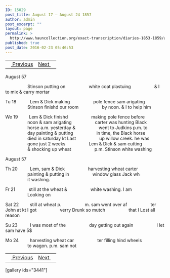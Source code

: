 ```yaml
---
ID: 15029
post_title: August 17 – August 24 1857
author: admin
post_excerpt: ""
layout: page
permalink: >
  http://www.hauncollection.org/exact-transcription/diaries-1853-1859/august-17-august-24-1857/
published: true
post_date: 2016-02-23 05:46:53
---
```

<table style="width: 100%;" align="center">
<tbody>
<tr>
<td><a href="http://www.hauncollection.org/version-2/diaries-1853-1859/august-9-august-17-1857/"><img src="https://lh3.googleusercontent.com/-EFJpxxNiPNw/VqgtWBCZrMI/AAAAAAAAAFU/WfY4lPFWWkg/s800-Ic42/Soeb-Plain-Arrows-8-10px.png" alt="" width="10" height="10" /> Previous</a></td>
<td style="text-align: right;"><a href="http://www.hauncollection.org/version-2/diaries-1853-1859/august-24-august-28-1857/">Next <img src="https://lh3.googleusercontent.com/-67k0cYlpXHw/VqgtWKz1MXI/AAAAAAAAAFU/k9PW_Piyurk/s800-Ic42/Soeb-Plain-Arrows-5-10px.png" alt="" width="10" height="10" /></a></td>
</tr>
</tbody>
</table>
August 57

<span style="margin-left: 70px;">Stinson putting on
<span style="margin-left: 70px;">white coat plastuing
<span style="margin-left: 70px;">&amp; I to mix &amp; carry mortar</span></span></span>

Tu 18           Lem &amp; Dick making
<span style="margin-left: 70px;">pole fence sam arigating
<span style="margin-left: 70px;">Stinson finishd our room
<span style="margin-left: 70px;">by noon. &amp; I to help him</span></span></span>

We 19         Lem &amp; Dick finishd
<span style="margin-left: 70px;">making pole fence before
<span style="margin-left: 70px;">noon &amp; sam arigating
<span style="margin-left: 70px;">carter was hunting Black
<span style="margin-left: 70px;">horse a.m. yesterday &amp;
<span style="margin-left: 70px;">went to Judkins p.m. to
<span style="margin-left: 70px;">day painting &amp; putting
<span style="margin-left: 70px;">in time, the Black horse
<span style="margin-left: 70px;">died in saturday kt Last
<span style="margin-left: 70px;">up willow creek. he was
<span style="margin-left: 70px;">gone just 2 weeks
<span style="margin-left: 70px;">Lem &amp; Dick &amp; sam cutting
<span style="margin-left: 70px;">&amp; shocking up wheat
<span style="margin-left: 70px;">p.m. Stinson white washing</span></span></span></span></span></span></span></span></span></span></span></span></span>

August 57

Th 20          Lem, sam &amp; Dick
<span style="margin-left: 70px;">harvesting wheat carter
<span style="margin-left: 70px;">painting &amp; putting in
<span style="margin-left: 70px;">window glass Jack wh
<span style="margin-left: 70px;">it washing.</span></span></span></span>

Fr 21           still at the wheat &amp;
<span style="margin-left: 70px;">white washing. I am
<span style="margin-left: 70px;">Looking on</span></span>

Sat 22         still at wheat p.
<span style="margin-left: 70px;">m. sam went over af
<span style="margin-left: 70px;">ter John at kt I got
<span style="margin-left: 70px;">verry Drunk so mutch
<span style="margin-left: 70px;">that I Lost all reason</span></span></span></span>

Su 23          I was most of the
<span style="margin-left: 70px;">day getting out again
<span style="margin-left: 70px;">I let sam have 5$</span></span>

Mo 24         harvesting wheat car
<span style="margin-left: 70px;">ter filling hind wheels
<span style="margin-left: 70px;">to wagon. p.m. sam not</span></span>
<table style="width: 100%;" align="center">
<tbody>
<tr>
<td><a href="http://www.hauncollection.org/version-2/diaries-1853-1859/august-9-august-17-1857/"><img src="https://lh3.googleusercontent.com/-EFJpxxNiPNw/VqgtWBCZrMI/AAAAAAAAAFU/WfY4lPFWWkg/s800-Ic42/Soeb-Plain-Arrows-8-10px.png" alt="" width="10" height="10" /> Previous</a></td>
<td style="text-align: right;"><a href="http://www.hauncollection.org/version-2/diaries-1853-1859/august-24-august-28-1857/">Next <img src="https://lh3.googleusercontent.com/-67k0cYlpXHw/VqgtWKz1MXI/AAAAAAAAAFU/k9PW_Piyurk/s800-Ic42/Soeb-Plain-Arrows-5-10px.png" alt="" width="10" height="10" /></a></td>
</tr>
</tbody>
</table>
[gallery ids="3441"]